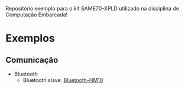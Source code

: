 Repositório exemplo para o kit SAME70-XPLD utilizado na disciplina de Computação Embarcada!


# Exemplos

## Comunicação

- Bluetooth
    - Bluetooth slave: [Bluetooth-HM10](Comunicacao/Bluetooth-HM10/)

